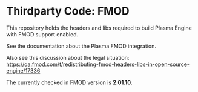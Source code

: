 # Thirdparty Code: FMOD

This repository holds the headers and libs required to build Plasma Engine with FMOD support enabled.

See the documentation about the Plasma FMOD integration.

Also see this discussion about the legal situation: <https://qa.fmod.com/t/redistributing-fmod-headers-libs-in-open-source-engine/17336>

The currently checked in FMOD version is **2.01.10**.
